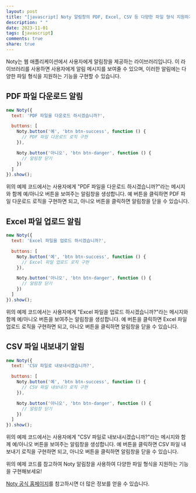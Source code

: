 ```yaml
---
layout: post
title: "[javascript] Noty 알림창의 PDF, Excel, CSV 등 다양한 파일 형식 지원하기"
description: " "
date: 2023-11-01
tags: [javascript]
comments: true
share: true
---
```


Noty는 웹 애플리케이션에서 사용자에게 알림창을 제공하는 라이브러리입니다. 이 라이브러리를 사용하면 사용자에게 알림 메시지를 보여줄 수 있으며, 이러한 알림에는 다양한 파일 형식을 지원하는 기능을 구현할 수 있습니다.

## PDF 파일 다운로드 알림

```javascript
new Noty({
  text: 'PDF 파일을 다운로드 하시겠습니까?',

  buttons: [
    Noty.button('예', 'btn btn-success', function () {
      // PDF 파일 다운로드 로직 구현
    }),

    Noty.button('아니오', 'btn btn-danger', function () {
      // 알림창 닫기
    })
  ]
}).show();
```

위의 예제 코드에서는 사용자에게 "PDF 파일을 다운로드 하시겠습니까?"라는 메시지와 함께 예/아니오 버튼을 보여주는 알림창을 생성합니다. 예 버튼을 클릭하면 PDF 파일 다운로드 로직을 구현하면 되고, 아니오 버튼을 클릭하면 알림창을 닫을 수 있습니다.

## Excel 파일 업로드 알림

```javascript
new Noty({
  text: 'Excel 파일을 업로드 하시겠습니까?',

  buttons: [
    Noty.button('예', 'btn btn-success', function () {
      // Excel 파일 업로드 로직 구현
    }),

    Noty.button('아니오', 'btn btn-danger', function () {
      // 알림창 닫기
    })
  ]
}).show();
```

위의 예제 코드에서는 사용자에게 "Excel 파일을 업로드 하시겠습니까?"라는 메시지와 함께 예/아니오 버튼을 보여주는 알림창을 생성합니다. 예 버튼을 클릭하면 Excel 파일 업로드 로직을 구현하면 되고, 아니오 버튼을 클릭하면 알림창을 닫을 수 있습니다.

## CSV 파일 내보내기 알림

```javascript
new Noty({
  text: 'CSV 파일로 내보내시겠습니까?',

  buttons: [
    Noty.button('예', 'btn btn-success', function () {
      // CSV 파일 내보내기 로직 구현
    }),

    Noty.button('아니오', 'btn btn-danger', function () {
      // 알림창 닫기
    })
  ]
}).show();
```

위의 예제 코드에서는 사용자에게 "CSV 파일로 내보내시겠습니까?"라는 메시지와 함께 예/아니오 버튼을 보여주는 알림창을 생성합니다. 예 버튼을 클릭하면 CSV 파일 내보내기 로직을 구현하면 되고, 아니오 버튼을 클릭하면 알림창을 닫을 수 있습니다.

위의 예제 코드를 참고하여 Noty 알림창을 사용하여 다양한 파일 형식을 지원하는 기능을 구현해보세요!

[Noty 공식 홈페이지](https://ned.im/noty/)를 참고하시면 더 많은 정보를 얻을 수 있습니다.
